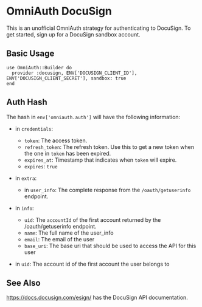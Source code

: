 # OmniAuth DocuSign

This is an unofficial OmniAuth strategy for authenticating to DocuSign. To get started, sign up
for a DocuSign sandbox account.

## Basic Usage

    use OmniAuth::Builder do
      provider :docusign, ENV['DOCUSIGN_CLIENT_ID'], ENV['DOCUSIGN_CLIENT_SECRET'], sandbox: true
    end

## Auth Hash

The hash in `env['omniauth.auth']` will have the following information:

- in `credentials`:
  - `token`: The access token.
  - `refresh_token`: The refresh token. Use this to get a new token when the one in `token` has been expired.
  - `expires_at`: Timestamp that indicates when `token` will expire.
  - `expires`: `true`
- in `extra`:
  - in `user_info`: The complete response from the `/oauth/getuserinfo` endpoint.
- in `info`:
  - `uid`: The `accountId` of the first account returned by the /oauth/getuserinfo endpoint.
  - `name`: The full name of the user_info
  - `email`: The email of the user
  - `base_uri`: The base uri that should be used to access the API for this user

- in `uid`: The account id of the first account the user belongs to

## See Also

https://docs.docusign.com/esign/ has the DocuSign API documentation.
